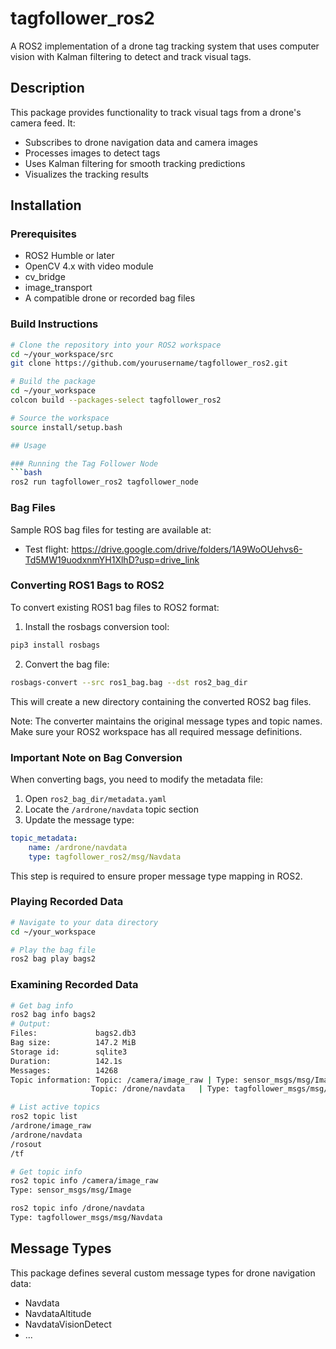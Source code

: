 # tagfollower_ros2

A ROS2 implementation of a drone tag tracking system that uses computer vision with Kalman filtering to detect and track visual tags.

## Description

This package provides functionality to track visual tags from a drone's camera feed. It:
- Subscribes to drone navigation data and camera images
- Processes images to detect tags
- Uses Kalman filtering for smooth tracking predictions
- Visualizes the tracking results

## Installation

### Prerequisites
- ROS2 Humble or later
- OpenCV 4.x with video module
- cv_bridge
- image_transport
- A compatible drone or recorded bag files

### Build Instructions
```bash
# Clone the repository into your ROS2 workspace
cd ~/your_workspace/src
git clone https://github.com/yourusername/tagfollower_ros2.git

# Build the package
cd ~/your_workspace
colcon build --packages-select tagfollower_ros2

# Source the workspace
source install/setup.bash

## Usage

### Running the Tag Follower Node
```bash
ros2 run tagfollower_ros2 tagfollower_node
```
### Bag Files

Sample ROS bag files for testing are available at:
- Test flight: https://drive.google.com/drive/folders/1A9WoOUehvs6-Td5MW19uodxnmYH1XlhD?usp=drive_link

### Converting ROS1 Bags to ROS2

To convert existing ROS1 bag files to ROS2 format:

1. Install the rosbags conversion tool:
```bash
pip3 install rosbags
```

2. Convert the bag file:
```bash
rosbags-convert --src ros1_bag.bag --dst ros2_bag_dir
```

This will create a new directory containing the converted ROS2 bag files.

Note: The converter maintains the original message types and topic names. Make sure your ROS2 workspace has all required message definitions.

### Important Note on Bag Conversion

When converting bags, you need to modify the metadata file:

1. Open `ros2_bag_dir/metadata.yaml`
2. Locate the `/ardrone/navdata` topic section
3. Update the message type:
```yaml
topic_metadata:
    name: /ardrone/navdata
    type: tagfollower_ros2/msg/Navdata
```

This step is required to ensure proper message type mapping in ROS2.


### Playing Recorded Data
```bash
# Navigate to your data directory
cd ~/your_workspace

# Play the bag file
ros2 bag play bags2
```
### Examining Recorded Data

```bash
# Get bag info
ros2 bag info bags2
# Output:
Files:             bags2.db3
Bag size:          147.2 MiB
Storage id:        sqlite3
Duration:          142.1s
Messages:          14268
Topic information: Topic: /camera/image_raw | Type: sensor_msgs/msg/Image
                  Topic: /drone/navdata   | Type: tagfollower_msgs/msg/Navdata

# List active topics
ros2 topic list
/ardrone/image_raw
/ardrone/navdata
/rosout
/tf

# Get topic info
ros2 topic info /camera/image_raw
Type: sensor_msgs/msg/Image

ros2 topic info /drone/navdata  
Type: tagfollower_msgs/msg/Navdata
```

## Message Types

This package defines several custom message types for drone navigation data:
- Navdata
- NavdataAltitude
- NavdataVisionDetect
- ...